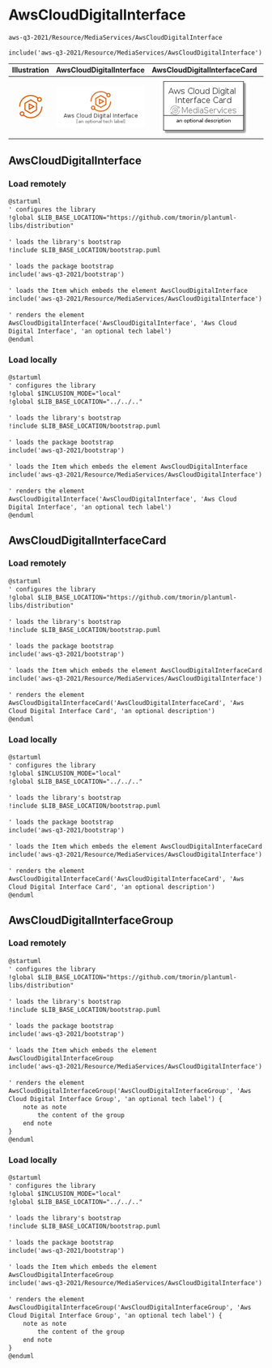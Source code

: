 # AwsCloudDigitalInterface


```text
aws-q3-2021/Resource/MediaServices/AwsCloudDigitalInterface
```

```text
include('aws-q3-2021/Resource/MediaServices/AwsCloudDigitalInterface')
```



| Illustration | AwsCloudDigitalInterface | AwsCloudDigitalInterfaceCard | AwsCloudDigitalInterfaceGroup |
| :---: | :---: | :---: | :---: |
| ![illustration for Illustration](../../../aws-q3-2021/Resource/MediaServices/AwsCloudDigitalInterface.png) | ![illustration for AwsCloudDigitalInterface](../../../aws-q3-2021/Resource/MediaServices/AwsCloudDigitalInterface.Local.png) | ![illustration for AwsCloudDigitalInterfaceCard](../../../aws-q3-2021/Resource/MediaServices/AwsCloudDigitalInterfaceCard.Local.png) | ![illustration for AwsCloudDigitalInterfaceGroup](../../../aws-q3-2021/Resource/MediaServices/AwsCloudDigitalInterfaceGroup.Local.png) |




## AwsCloudDigitalInterface

### Load remotely
```plantuml
@startuml
' configures the library
!global $LIB_BASE_LOCATION="https://github.com/tmorin/plantuml-libs/distribution"

' loads the library's bootstrap
!include $LIB_BASE_LOCATION/bootstrap.puml

' loads the package bootstrap
include('aws-q3-2021/bootstrap')

' loads the Item which embeds the element AwsCloudDigitalInterface
include('aws-q3-2021/Resource/MediaServices/AwsCloudDigitalInterface')

' renders the element
AwsCloudDigitalInterface('AwsCloudDigitalInterface', 'Aws Cloud Digital Interface', 'an optional tech label')
@enduml
```

### Load locally
```plantuml
@startuml
' configures the library
!global $INCLUSION_MODE="local"
!global $LIB_BASE_LOCATION="../../.."

' loads the library's bootstrap
!include $LIB_BASE_LOCATION/bootstrap.puml

' loads the package bootstrap
include('aws-q3-2021/bootstrap')

' loads the Item which embeds the element AwsCloudDigitalInterface
include('aws-q3-2021/Resource/MediaServices/AwsCloudDigitalInterface')

' renders the element
AwsCloudDigitalInterface('AwsCloudDigitalInterface', 'Aws Cloud Digital Interface', 'an optional tech label')
@enduml
```

## AwsCloudDigitalInterfaceCard

### Load remotely
```plantuml
@startuml
' configures the library
!global $LIB_BASE_LOCATION="https://github.com/tmorin/plantuml-libs/distribution"

' loads the library's bootstrap
!include $LIB_BASE_LOCATION/bootstrap.puml

' loads the package bootstrap
include('aws-q3-2021/bootstrap')

' loads the Item which embeds the element AwsCloudDigitalInterfaceCard
include('aws-q3-2021/Resource/MediaServices/AwsCloudDigitalInterface')

' renders the element
AwsCloudDigitalInterfaceCard('AwsCloudDigitalInterfaceCard', 'Aws Cloud Digital Interface Card', 'an optional description')
@enduml
```

### Load locally
```plantuml
@startuml
' configures the library
!global $INCLUSION_MODE="local"
!global $LIB_BASE_LOCATION="../../.."

' loads the library's bootstrap
!include $LIB_BASE_LOCATION/bootstrap.puml

' loads the package bootstrap
include('aws-q3-2021/bootstrap')

' loads the Item which embeds the element AwsCloudDigitalInterfaceCard
include('aws-q3-2021/Resource/MediaServices/AwsCloudDigitalInterface')

' renders the element
AwsCloudDigitalInterfaceCard('AwsCloudDigitalInterfaceCard', 'Aws Cloud Digital Interface Card', 'an optional description')
@enduml
```

## AwsCloudDigitalInterfaceGroup

### Load remotely
```plantuml
@startuml
' configures the library
!global $LIB_BASE_LOCATION="https://github.com/tmorin/plantuml-libs/distribution"

' loads the library's bootstrap
!include $LIB_BASE_LOCATION/bootstrap.puml

' loads the package bootstrap
include('aws-q3-2021/bootstrap')

' loads the Item which embeds the element AwsCloudDigitalInterfaceGroup
include('aws-q3-2021/Resource/MediaServices/AwsCloudDigitalInterface')

' renders the element
AwsCloudDigitalInterfaceGroup('AwsCloudDigitalInterfaceGroup', 'Aws Cloud Digital Interface Group', 'an optional tech label') {
    note as note
        the content of the group
    end note
}
@enduml
```

### Load locally
```plantuml
@startuml
' configures the library
!global $INCLUSION_MODE="local"
!global $LIB_BASE_LOCATION="../../.."

' loads the library's bootstrap
!include $LIB_BASE_LOCATION/bootstrap.puml

' loads the package bootstrap
include('aws-q3-2021/bootstrap')

' loads the Item which embeds the element AwsCloudDigitalInterfaceGroup
include('aws-q3-2021/Resource/MediaServices/AwsCloudDigitalInterface')

' renders the element
AwsCloudDigitalInterfaceGroup('AwsCloudDigitalInterfaceGroup', 'Aws Cloud Digital Interface Group', 'an optional tech label') {
    note as note
        the content of the group
    end note
}
@enduml
```

